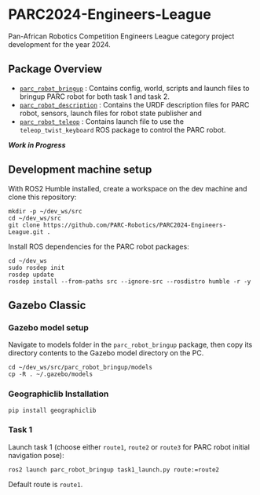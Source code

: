 # PARC2024-Engineers-League
Pan-African Robotics Competition Engineers League category project development for the year 2024.

## Package Overview
- [`parc_robot_bringup`](./parc_robot_bringup/) : Contains config, world, scripts and launch files to bringup PARC robot for both task 1 and task 2. 
- [`parc_robot_description`](./parc_robot_description/) : Contains the URDF description files for PARC robot, sensors, launch files for robot state publisher and
- [`parc_robot_teleop`](./parc_robot_teleop/) : Contains launch file to use the `teleop_twist_keyboard` ROS package to control the PARC robot.

***Work in Progress***

## Development machine setup

With ROS2 Humble installed, create a workspace on the dev machine and clone this repository:

```
mkdir -p ~/dev_ws/src
cd ~/dev_ws/src
git clone https://github.com/PARC-Robotics/PARC2024-Engineers-League.git .
```

Install ROS dependencies for the PARC robot packages:
```
cd ~/dev_ws
sudo rosdep init
rosdep update
rosdep install --from-paths src --ignore-src --rosdistro humble -r -y
```

## Gazebo Classic

### Gazebo model setup
Navigate to models folder in the `parc_robot_bringup` package, then copy its directory contents to the Gazebo model directory on the PC.

```
cd ~/dev_ws/src/parc_robot_bringup/models
cp -R . ~/.gazebo/models
```

### Geographiclib Installation

```
pip install geographiclib
```

### Task 1

Launch task 1 (choose either `route1`, `route2` or `route3` for PARC robot initial navigation pose):

```
ros2 launch parc_robot_bringup task1_launch.py route:=route2
```

Default route is `route1`.
